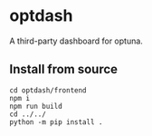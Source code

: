 # optdash
A third-party dashboard for optuna.

## Install from source

```shell script
cd optdash/frontend
npm i
npm run build
cd ../../
python -m pip install .
```
